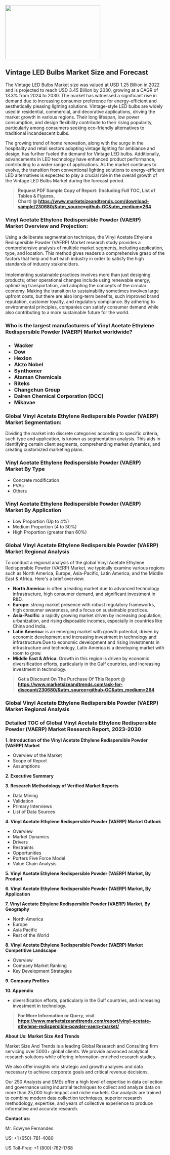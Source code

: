 <p><img class="alignnone size-medium wp-image-20088" src="https://ffe5etoiles.com/wp-content/uploads/2024/12/MST1-300x171.png" alt="" width="300" height="171" /></p><h2>Vintage LED Bulbs Market Size and Forecast</h2><p>The Vintage LED Bulbs Market size was valued at USD 1.25 Billion in 2022 and is projected to reach USD 3.45 Billion by 2030, growing at a CAGR of 13.3% from 2024 to 2030. The market has witnessed a significant rise in demand due to increasing consumer preference for energy-efficient and aesthetically pleasing lighting solutions. Vintage-style LED bulbs are widely used in residential, commercial, and decorative applications, driving the market growth in various regions. Their long lifespan, low power consumption, and design flexibility contribute to their rising popularity, particularly among consumers seeking eco-friendly alternatives to traditional incandescent bulbs.</p><p>The growing trend of home renovation, along with the surge in the hospitality and retail sectors adopting vintage lighting for ambiance and design, has further fueled the demand for Vintage LED bulbs. Additionally, advancements in LED technology have enhanced product performance, contributing to a wider range of applications. As the market continues to evolve, the transition from conventional lighting solutions to energy-efficient LED alternatives is expected to play a crucial role in the overall growth of the Vintage LED Bulbs Market during the forecast period.</p></p><blockquote id="" class=""><strong>Request PDF Sample Copy of Report: (Including Full TOC, List of Tables &amp; Figures, Chart)&nbsp;@&nbsp;<strong><a href="https://www.marketsizeandtrends.com/download-sample/230680/&utm_source=github-GC&utm_medium=264" target="_blank">https://www.marketsizeandtrends.com/download-sample/230680/&utm_source=github-GC&utm_medium=264</a></strong></strong></blockquote><h3 id="" class="">Vinyl Acetate Ethylene Redispersible Powder (VAERP) Market&nbsp;Overview and Projection:</h3><p id="" class="">Using a deliberate segmentation technique, the Vinyl Acetate Ethylene Redispersible Powder (VAERP) Market research study provides a comprehensive analysis of multiple market segments, including application, type, and location. This method gives readers a comprehensive grasp of the factors that help and hurt each industry in order to satisfy the high standards of industry stakeholders. <br /> <br />Implementing sustainable practices involves more than just designing products; other operational changes include using renewable energy, optimizing transportation, and adopting the concepts of the circular economy. Making the transition to sustainability sometimes involves large upfront costs, but there are also long-term benefits, such improved brand reputation, customer loyalty, and regulatory compliance. By adhering to environmental principles, companies can satisfy consumer demand while also contributing to a more sustainable future for the world.</p><h3 id="" class="">Who is the largest manufacturers of&nbsp;Vinyl Acetate Ethylene Redispersible Powder (VAERP) Market worldwide?</h3><h3 class=""><p><ul><li>Wacker </li><li> Dow </li><li> Hexion </li><li> Akzo Nobel </li><li> Synthomer </li><li> Ataman Chemicals </li><li> Riteks </li><li> Changchun Group </li><li> Dairen Chemical Corporation (DCC) </li><li> Mikavae</li></ul></p></h3><h3 id="" class="">Global&nbsp;Vinyl Acetate Ethylene Redispersible Powder (VAERP) Market Segmentation:</h3><p id="" class="">Dividing the market into discrete categories according to specific criteria, such type and application, is known as segmentation analysis. This aids in identifying certain client segments, comprehending market dynamics, and creating customized marketing plans.</p><h3 id="" class="">Vinyl Acetate Ethylene Redispersible Powder (VAERP) Market&nbsp;By Type</h3><p><p><ul><li>Concrete modification</li><li> PVAc</li><li> Others</p></li></ul></p></p><h3 id="" class="">Vinyl Acetate Ethylene Redispersible Powder (VAERP) Market&nbsp;By Application</h3><p class=""><p><ul><li>Low Proportion (Up to 4%)</li><li> Medium Proportion (4 to 30%)</li><li> High Proportion (greater than 60%)</li></ul></p></p><h3 id="" class="">Global Vinyl Acetate Ethylene Redispersible Powder (VAERP) Market Regional Analysis</h3><p id="" class="">To conduct a regional analysis of the global Vinyl Acetate Ethylene Redispersible Powder (VAERP) Market, we typically examine various regions such as North America, Europe, Asia-Pacific, Latin America, and the Middle East &amp; Africa. Here's a brief overview:</p><ul><li><strong>North America</strong>: is often a leading market due to advanced technology infrastructure, high consumer demand, and significant investment in R&amp;D.</li><li><strong>Europe</strong>: strong market presence with robust regulatory frameworks, high consumer awareness, and a focus on sustainable practices.</li><li><strong>Asia-Pacific</strong>: a rapidly growing market driven by increasing population, urbanization, and rising disposable incomes, especially in countries like China and India.</li><li><strong>Latin America</strong>: is an emerging market with growth potential, driven by economic development and increasing investment in technology and infrastructure.Due to economic development and rising investments in infrastructure and technology, Latin America is a developing market with room to grow.</li><li><strong>Middle East &amp; Africa</strong>: Growth in this region is driven by economic diversification efforts, particularly in the Gulf countries, and increasing investment in technology.</li></ul><blockquote id="" class=""><strong>Get a Discount On The Purchase Of This Report @ <strong><a href="https://www.marketsizeandtrends.com/ask-for-discount/230680/&utm_source=github-GC&utm_medium=264" target="_blank">https://www.marketsizeandtrends.com/ask-for-discount/230680/&utm_source=github-GC&utm_medium=264</a></strong></strong></blockquote><h3 id="" class="">Global Vinyl Acetate Ethylene Redispersible Powder (VAERP) Market Regional Analysis</h3><h3 id="" class="">Detailed TOC of Global Vinyl Acetate Ethylene Redispersible Powder (VAERP) Market Research Report, 2023-2030</h3><p id="" class=""><strong>1. Introduction of the Vinyl Acetate Ethylene Redispersible Powder (VAERP) Market</strong></p><ul><li>Overview of the Market</li><li>Scope of Report</li><li>Assumptions</li></ul><p id="" class=""><strong>2. Executive Summary</strong></p><p id="" class=""><strong>3. Research Methodology of Verified Market Reports</strong></p><ul><li>Data Mining</li><li>Validation</li><li>Primary Interviews</li><li>List of Data Sources</li></ul><p id="" class=""><strong>4. Vinyl Acetate Ethylene Redispersible Powder (VAERP) Market Outlook</strong></p><ul><li>Overview</li><li>Market Dynamics</li><li>Drivers</li><li>Restraints</li><li>Opportunities</li><li>Porters Five Force Model</li><li>Value Chain Analysis</li></ul><p id="" class=""><strong>5. Vinyl Acetate Ethylene Redispersible Powder (VAERP) Market, By Product</strong></p><p id="" class=""><strong>6. Vinyl Acetate Ethylene Redispersible Powder (VAERP) Market, By Application</strong></p><p id="" class=""><strong>7. Vinyl Acetate Ethylene Redispersible Powder (VAERP) Market, By Geography</strong></p><ul><li>North America</li><li>Europe</li><li>Asia Pacific</li><li>Rest of the World</li></ul><p id="" class=""><strong>8. Vinyl Acetate Ethylene Redispersible Powder (VAERP) Market Competitive Landscape</strong></p><ul><li>Overview</li><li>Company Market Ranking</li><li>Key Development Strategies</li></ul><p id="" class=""><strong>9. Company Profiles</strong></p><p id="" class=""><strong>10. Appendix</strong></p><ul><li>diversification efforts, particularly in the Gulf countries, and increasing investment in technology.</li></ul><blockquote id="" class=""><strong>For More Information or Query, visit <strong><strong><a href="https://www.marketsizeandtrends.com/report/vinyl-acetate-ethylene-redispersible-powder-vaerp-market/" target="_blank">https://www.marketsizeandtrends.com/report/vinyl-acetate-ethylene-redispersible-powder-vaerp-market/</a></strong></strong></strong></blockquote><p id="" class=""><strong>About Us: Market Size And Trends</strong></p><p id="" class="">Market Size And Trends is a leading Global Research and Consulting firm servicing over 5000+ global clients. We provide advanced analytical research solutions while offering information-enriched research studies.</p><p id="" class="">We also offer insights into strategic and growth analyses and data necessary to achieve corporate goals and critical revenue decisions.</p><p id="" class="">Our 250 Analysts and SMEs offer a high level of expertise in data collection and governance using industrial techniques to collect and analyze data on more than 25,000 high-impact and niche markets. Our analysts are trained to combine modern data collection techniques, superior research methodology, expertise, and years of collective experience to produce informative and accurate research.</p><p id="" class=""><strong>Contact us:</strong></p><p id="" class="">Mr. Edwyne Fernandes</p><p id="" class="">US: +1 (650)-781-4080</p><p id="" class="">US Toll-Free: +1 (800)-782-1768</p>
